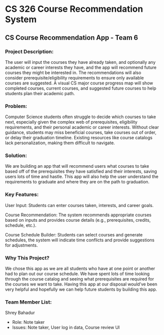 # CS 326 Course Recommendation System

## CS Course Recommendation App - Team 6

### Project Description:
The user will input the courses they have already taken, and optionally any academic or career interests they have, and the app will recommend future courses they might be interested in.
The recommendations will also consider prerequisite/eligibility requirements to ensure only available courses are suggested.
A visual CS major course progress map will show completed courses, current courses, and suggested future courses to help students plan their academic path.
 
### Problem: 
Computer Science students often struggle to decide which courses to take next, especially given the complex web of prerequisites, eligibility requirements, and their personal academic or career interests.
Without clear guidance, students may miss beneficial courses, take courses out of order, or delay their graduation timeline. Existing resources like course catalogs lack personalization, making them difficult to navigate.


### Solution: 
We are building an app that will recommend users what courses to take based off of the prerequisites they have satisfied and their interests, saving users lots of time and hastle. This app will also help the user understand the requirements to graduate and where they are on the path to graduation.

### Key Features: 
User Input:
Students can enter courses taken, interests, and career goals.

Course Recommendation:
The system recommends appropriate courses based on inputs and provides course details (e.g., prerequisites, credits, schedule, etc.).

Course Schedule Builder:
Students can select courses and generate schedules, the system will indicate time conflicts and provide suggestions for adjustments.

### Why This Project? 
We chose this app as we are all students who have at one point or another had to plan out our course schedule. We have spent lots of time looking through the course catalog and seeing what prerequisites are required for the courses we want to take. Having this app at our disposal would’ve been very helpful and hopefully we can help future students by building this app. 

### Team Member List:
Shrey Bahadur
- Role: Note taker
- Issues: Note taker, User log in data, Course review UI
